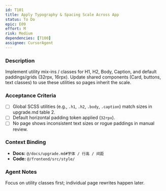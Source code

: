 ```yaml
---
id: T101
title: Apply Typography & Spacing Scale Across App
status: To Do
epic: E09
effort: M
risk: Medium
dependencies: [T100]
assignee: CursorAgent
---
```


### Description

Implement utility mix-ins / classes for H1, H2, Body, Caption, and default paddings/grids (32rpx, 16rpx). Update shared components (Card, buttons, text classes) to use these utilities so pages inherit the scale.

### Acceptance Criteria

- [ ] Global SCSS utilities (e.g., `.h1`, `.h2`, `.body`, `.caption`) match sizes in upgrade.md table 2.
- [ ] Default horizontal padding token applied (`32rpx`).
- [ ] No page shows inconsistent text sizes or rogue paddings in manual review.

### Context Binding

- **Docs:** `@/docs/upgrade.md#字体 / 行高 / 间距`
- **Code:** `@/frontend/src/style/`

### Agent Notes

Focus on utility classes first; individual page rewrites happen later. 